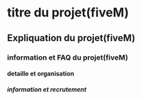# titre du projet(fiveM)

## Expliquation du projet(fiveM)

### information et FAQ du projet(fiveM)

#### detaille et organisation

##### information et recrutement
